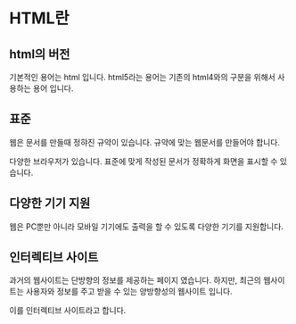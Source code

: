 # HTML란

## html의 버전
기본적인 용어는 html 입니다.
html5라는 용어는 기존의 html4와의 구분을 위해서 사용하는 용어 입니다.

## 표준
웹은 문서를 만들때 정햐진 규약이 있습니다.
규약에 맞는 웹문서를 만들어야 합니다.

다양한 브라우저가 있습니다. 표준에 맞게 작성된 문서가
정확하게 화면을 표시할 수 있습니다.

## 다양한 기기 지원
웹은 PC뿐만 아니라 모바일 기기에도 출력을 할 수 있도록
다양한 기기를 지원합니다.

## 인터렉티브 사이트
과거의 웹사이트는 단방향의 정보를 제공하는 페이지 였습니다.
하지만, 최근의 웹사이트는 사용자와 정보를 주고 받을 수 있는 양방향성의 웹사이트 입니다.

이를 인터렉티브 사이트라고 합니다.

